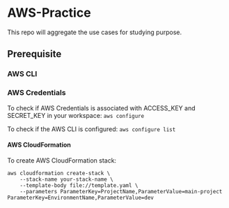 # AWS-Practice
This repo will aggregate the use cases for studying purpose.

## Prerequisite
### AWS CLI

### AWS Credentials
To check if AWS Credentials is associated with ACCESS_KEY and SECRET_KEY in your workspace:
```aws configure```

To check if the AWS CLI is configured:
```aws configure list```

#### AWS CloudFormation 
To create AWS CloudFormation stack:
```
aws cloudformation create-stack \
    --stack-name your-stack-name \
    --template-body file://template.yaml \
    --parameters ParameterKey=ProjectName,ParameterValue=main-project ParameterKey=EnvironmentName,ParameterValue=dev
```
